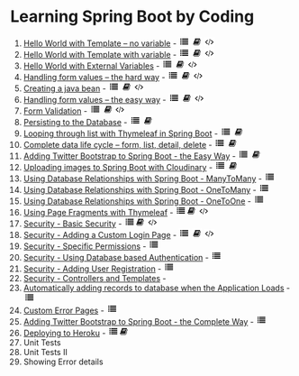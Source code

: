 # Learning Spring Boot by Coding 
1. [Hello World with Template – no variable](https://github.com/ajhenley/unofficialguides/blob/master/IntroToSpringBoot/Lesson01.md) - ![Walkthrough](img/i_list.png "Walkthrough") ![Explanation](img/i_book.png "Explanation") ![Code](img/i_code.png "Github Code")
2. [Hello World with Template with variable](https://github.com/ajhenley/unofficialguides/blob/master/IntroToSpringBoot/Lesson02.md) - ![Walkthrough](img/i_list.png "Walkthrough") ![Explanation](img/i_book.png "Explanation") ![Code](img/i_code.png "Github Code")
3. [Hello World with External Variables](https://github.com/ajhenley/unofficialguides/blob/master/IntroToSpringBoot/Lesson03.md) - ![Walkthrough](img/i_list.png "Walkthrough") ![Explanation](img/i_book.png "Explanation") ![Code](img/i_code.png "Github Code")  
4. [Handling form values – the hard way](https://github.com/ajhenley/unofficialguides/blob/master/IntroToSpringBoot/Lesson04.md) - ![Walkthrough](img/i_list.png "Walkthrough") ![Explanation](img/i_book.png "Explanation") ![Code](img/i_code.png "Github Code")   
5. [Creating a java bean](https://github.com/ajhenley/unofficialguides/blob/master/IntroToSpringBoot/Lesson05.md) - ![Walkthrough](img/i_list.png "Walkthrough") ![Explanation](img/i_book.png "Explanation") ![Code](img/i_code.png "Github Code")   
6. [Handling form values – the easy way](https://github.com/ajhenley/unofficialguides/blob/master/IntroToSpringBoot/Lesson06.md) - ![Walkthrough](img/i_list.png "Walkthrough") ![Explanation](img/i_book.png "Explanation") ![Code](img/i_code.png "Github Code")
7. [Form Validation](https://github.com/ajhenley/unofficialguides/blob/master/IntroToSpringBoot/Lesson07.md) - ![Walkthrough](img/i_list.png "Walkthrough") ![Explanation](img/i_book.png "Explanation") ![Code](img/i_code.png "Github Code")
8. [Persisting to the Database](https://github.com/ajhenley/unofficialguides/blob/master/IntroToSpringBoot/Lesson08.md) - ![Walkthrough](img/i_list.png "Walkthrough") ![Explanation](img/i_book.png "Explanation")  
9. [Looping through list with Thymeleaf in Spring Boot](https://github.com/ajhenley/unofficialguides/blob/master/IntroToSpringBoot/Lesson09.md) - ![Walkthrough](img/i_list.png "Walkthrough") ![Explanation](img/i_book.png "Explanation")
10. [Complete data life cycle – form, list, detail, delete](https://github.com/ajhenley/unofficialguides/blob/master/IntroToSpringBoot/Lesson10.md) - ![Walkthrough](img/i_list.png "Walkthrough") ![Explanation](img/i_book.png "Explanation")
11. [Adding Twitter Bootstrap to Spring Boot - the Easy Way](https://github.com/ajhenley/unofficialguides/blob/master/IntroToSpringBoot/Lesson11.md)  - ![Walkthrough](img/i_list.png "Walkthrough") ![Explanation](img/i_book.png "Explanation")  
12. [Uploading images to Spring Boot with Cloudinary](https://github.com/ajhenley/unofficialguides/blob/master/IntroToSpringBoot/Lesson12.md) - ![Walkthrough](img/i_list.png "Walkthrough") ![Explanation](img/i_book.png "Explanation")   
13. [Using Database Relationships with Spring Boot - ManyToMany](https://github.com/ajhenley/unofficialguides/blob/master/IntroToSpringBoot/Lesson13.md) - ![Walkthrough](img/i_list.png "Walkthrough")  
14. [Using Database Relationships with Spring Boot - OneToMany](https://github.com/ajhenley/unofficialguides/blob/master/IntroToSpringBoot/Lesson14.md) - ![Walkthrough](img/i_list.png "Walkthrough")
15. [Using Database Relationships with Spring Boot - OneToOne](https://github.com/ajhenley/unofficialguides/blob/master/IntroToSpringBoot/Lesson15.md) - ![Walkthrough](img/i_list.png "Walkthrough")
16. [Using Page Fragments with Thymeleaf](https://github.com/ajhenley/unofficialguides/blob/master/IntroToSpringBoot/Lesson16.md) - ![Walkthrough](img/i_list.png "Walkthrough")![Explanation](img/i_book.png "Explanation") ![Code](img/i_code.png "Github Code")  
17. [Security - Basic Security](https://github.com/ajhenley/unofficialguides/blob/master/IntroToSpringBoot/Lesson17.md) - ![Walkthrough](img/i_list.png "Walkthrough")![Explanation](img/i_book.png "Explanation") ![Code](img/i_code.png "Github Code")
18. [Security - Adding a Custom Login Page](https://github.com/ajhenley/unofficialguides/blob/master/IntroToSpringBoot/Lesson18.md)  - ![Walkthrough](img/i_list.png "Walkthrough") ![Explanation](img/i_book.png "Explanation") ![Code](img/i_code.png "Github Code")
19. [Security - Specific Permissions](https://github.com/ajhenley/unofficialguides/blob/master/IntroToSpringBoot/Lesson19.md) - ![Walkthrough](img/i_list.png "Walkthrough")
20. [Security - Using Database based Authentication](https://github.com/ajhenley/unofficialguides/blob/master/IntroToSpringBoot/Lesson20.md) - ![Walkthrough](img/i_list.png "Walkthrough")
21. [Security - Adding User Registration](https://github.com/ajhenley/unofficialguides/blob/master/IntroToSpringBoot/Lesson21.md) - ![Walkthrough](img/i_list.png "Walkthrough")  
22. [Security - Controllers and Templates](https://github.com/ajhenley/unofficialguides/blob/master/IntroToSpringBoot/Lesson22.md) -   
23. [Automatically adding records to database when the Application Loads](https://github.com/ajhenley/unofficialguides/blob/master/IntroToSpringBoot/Lesson23.md) - ![Walkthrough](img/i_list.png "Walkthrough")  
24. [Custom Error Pages](https://github.com/ajhenley/unofficialguides/blob/master/IntroToSpringBoot/Lesson24.md) - ![Walkthrough](img/i_list.png "Walkthrough")  
25. [Adding Twitter Bootstrap to Spring Boot - the Complete Way](https://github.com/ajhenley/unofficialguides/blob/master/IntroToSpringBoot/Lesson25.md)  - ![Walkthrough](img/i_list.png "Walkthrough")   
26. [Deploying to Heroku](https://github.com/ajhenley/unofficialguides/blob/master/IntroToSpringBoot/Lesson26.md)  - ![Walkthrough](img/i_list.png "Walkthrough")![Explanation](img/i_book.png "Explanation")
27. Unit Tests
28. Unit Tests II
29. Showing Error details

